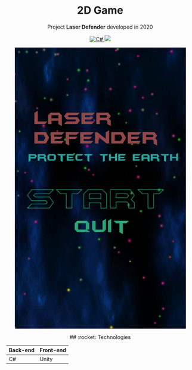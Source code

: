<style>
  .mycenter table {
    display: block;
    width: 100%;
    width: max-content;
    max-width: 100%;
    overflow: auto;
    font-variant: tabular-nums;
    margin: 0px auto !important;
}
</style>
<h1 align="center">2D Game</h1>
<p align="center">Project <strong>Laser Defender</strong> developed in 2020</p>


<p align="center">
  <a href="https://dotnet.microsoft.com/pt-br/learn/csharp/">
    <img height="25em" alt="C#" src="https://img.shields.io/badge/c%23-%23239120.svg?style=for-the-badge&logo=c-sharp&logoColor=white"/>
  </a>
  <a aria-label="Unity" href="https://github.com/facebook/react/blob/master/CHANGELOG.md#16120-november-14-2019">
    <img src="https://img.shields.io/badge/Made%20with-Unity-57b9d3.svg?style=for-the-badge&logo=unity"></img>
  </a>
  </p>
<p align="center">
<a href="https://sharemygame.com/@Savio/laser-defender-">
  <img src="Assets/laserdefender.png" align="center"></img>
</a>
</p>
<p align="center">
## :rocket: Technologies
</p>
<div style="width: 100%">
<table class="mycenter">
  <thead>
    <th>Back-end</th>
    <th>Front-end</th>
  </thead>
  <tbody>
    <tr>
      <td>C#</td>
      <td>Unity</td>
    </tr>
  </tbody>
</table>
</div>
